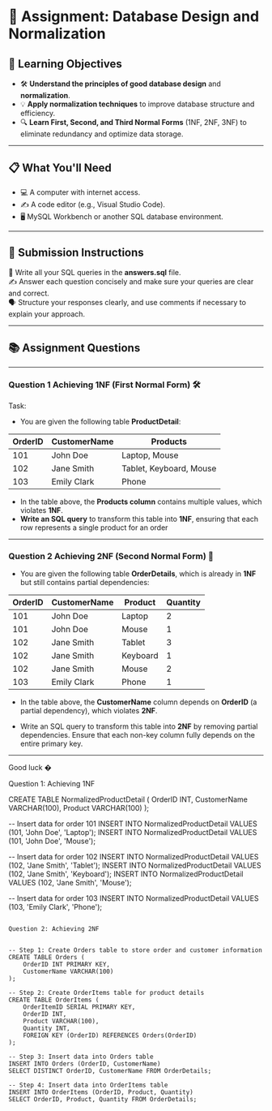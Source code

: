 # 📝 Assignment: Database Design and Normalization

## 🎯 **Learning Objectives**
* 🛠️ **Understand the principles of good database design** and **normalization**.
* 💡 **Apply normalization techniques** to improve database structure and efficiency.
* 🔍 **Learn First, Second, and Third Normal Forms** (1NF, 2NF, 3NF) to eliminate redundancy and optimize data storage.

---

## 📋 **What You'll Need**
* 💻 A computer with internet access.
* ✍️ A code editor (e.g., Visual Studio Code).
* 🖥️ MySQL Workbench or another SQL database environment.

---


## 📝 Submission Instructions  
📂 Write all your SQL queries in the **answers.sql** file.  
✍️ Answer each question concisely and make sure your queries are clear and correct.  
🗣️ Structure your responses clearly, and use comments if necessary to explain your approach.

--- 

## 📚 Assignment Questions

---

### Question 1 Achieving 1NF (First Normal Form) 🛠️
Task:
- You are given the following table **ProductDetail**:

| OrderID | CustomerName  | Products                        |
|---------|---------------|---------------------------------|
| 101     | John Doe      | Laptop, Mouse                   |
| 102     | Jane Smith    | Tablet, Keyboard, Mouse         |
| 103     | Emily Clark   | Phone                           |


- In the table above, the **Products column** contains multiple values, which violates **1NF**.
- **Write an SQL query** to transform this table into **1NF**, ensuring that each row represents a single product for an order

--- 

### Question 2 Achieving 2NF (Second Normal Form) 🧩

- You are given the following table **OrderDetails**, which is already in **1NF** but still contains partial dependencies:

| OrderID | CustomerName  | Product      | Quantity |
|---------|---------------|--------------|----------|
| 101     | John Doe      | Laptop       | 2        |
| 101     | John Doe      | Mouse        | 1        |
| 102     | Jane Smith    | Tablet       | 3        |
| 102     | Jane Smith    | Keyboard     | 1        |
| 102     | Jane Smith    | Mouse        | 2        |
| 103     | Emily Clark   | Phone        | 1        |

- In the table above, the **CustomerName** column depends on **OrderID** (a partial dependency), which violates **2NF**. 

- Write an SQL query to transform this table into **2NF** by removing partial dependencies. Ensure that each non-key column fully depends on the entire primary key.

---
Good luck �



Question 1: Achieving 1NF


CREATE TABLE NormalizedProductDetail (
    OrderID INT,
    CustomerName VARCHAR(100),
    Product VARCHAR(100)
);

-- Insert data for order 101
INSERT INTO NormalizedProductDetail VALUES (101, 'John Doe', 'Laptop');
INSERT INTO NormalizedProductDetail VALUES (101, 'John Doe', 'Mouse');

-- Insert data for order 102
INSERT INTO NormalizedProductDetail VALUES (102, 'Jane Smith', 'Tablet');
INSERT INTO NormalizedProductDetail VALUES (102, 'Jane Smith', 'Keyboard');
INSERT INTO NormalizedProductDetail VALUES (102, 'Jane Smith', 'Mouse');

-- Insert data for order 103
INSERT INTO NormalizedProductDetail VALUES (103, 'Emily Clark', 'Phone');
```

Question 2: Achieving 2NF


-- Step 1: Create Orders table to store order and customer information
CREATE TABLE Orders (
    OrderID INT PRIMARY KEY,
    CustomerName VARCHAR(100)
);

-- Step 2: Create OrderItems table for product details
CREATE TABLE OrderItems (
    OrderItemID SERIAL PRIMARY KEY,
    OrderID INT,
    Product VARCHAR(100),
    Quantity INT,
    FOREIGN KEY (OrderID) REFERENCES Orders(OrderID)
);

-- Step 3: Insert data into Orders table
INSERT INTO Orders (OrderID, CustomerName)
SELECT DISTINCT OrderID, CustomerName FROM OrderDetails;

-- Step 4: Insert data into OrderItems table
INSERT INTO OrderItems (OrderID, Product, Quantity)
SELECT OrderID, Product, Quantity FROM OrderDetails;
```

